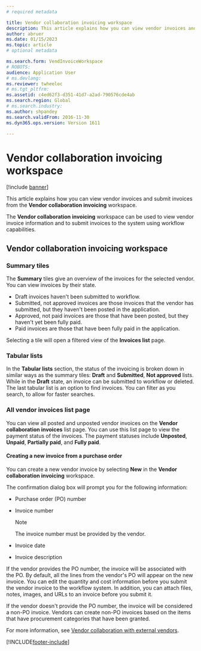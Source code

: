 ```yaml
---
# required metadata

title: Vendor collaboration invoicing workspace
description: This article explains how you can view vendor invoices and submit invoices from the vendor collaboration invoicing workspace.
author: abruer
ms.date: 01/15/2023
ms.topic: article
# optional metadata

ms.search.form: VendInvoiceWorkspace 
# ROBOTS: 
audience: Application User
# ms.devlang: 
ms.reviewer: twheeloc
# ms.tgt_pltfrm: 
ms.assetid: c4ed62f3-d351-41d7-a2ad-790576cde4ab
ms.search.region: Global
# ms.search.industry: 
ms.author: shpandey
ms.search.validFrom: 2016-11-30
ms.dyn365.ops.version: Version 1611

---
```


# Vendor collaboration invoicing workspace

[!include [banner](../includes/banner.md)]

This article explains how you can view vendor invoices and submit invoices from the **Vendor collaboration invoicing** workspace.

The **Vendor collaboration invoicing** workspace can be used to view vendor invoice information and to submit invoices to the system using workflow capabilities.


## Vendor collaboration invoicing workspace

### Summary tiles

The **Summary** tiles give an overview of the invoices for the selected vendor. You can view invoices by their state.

- Draft invoices haven't been submitted to workflow.
- Submitted, not approved invoices are those invoices that the vendor has submitted, but they haven't been posted in the application.
- Approved, not paid invoices are those that have been posted, but they haven't yet been fully paid.
- Paid invoices are those that have been fully paid in the application.

Selecting a tile will open a filtered view of the **Invoices list** page.

### Tabular lists

In the **Tabular lists** section, the status of the invoicing is broken down in similar ways as the summary tiles: **Draft** and **Submitted**, **Not approved** lists. While in the **Draft** state, an invoice can be submitted to workflow or deleted. The last tabular list is an option to find invoices. You can filter as you search, to allow for faster searches.

### All vendor invoices list page

You can view all posted and unposted vendor invoices on the **Vendor collaboration invoices** list page. You can use this list page to view the payment status of the invoices. The payment statuses include **Unposted**, **Unpaid**, **Partially paid**, and **Fully paid**.

#### Creating a new invoice from a purchase order

You can create a new vendor invoice by selecting **New** in the **Vendor collaboration invoicing** workspace.

The confirmation dialog box will prompt you for the following information:

- Purchase order (PO) number
- Invoice number

    > [!NOTE]
    > The invoice number must be provided by the vendor.

- Invoice date
- Invoice description

If the vendor provides the PO number, the invoice will be associated with the PO. By default, all the lines from the vendor's PO will appear on the new invoice. You can edit the quantity and cost information before you submit the vendor invoice to the workflow system. In addition, you can attach files, notes, images, and URLs to an invoice before you submit it.

If the vendor doesn't provide the PO number, the invoice will be considered a non-PO invoice. Vendors can create non-PO invoices based on the items that have procurement categories that have been granted.

For more information, see [Vendor collaboration with external vendors](../../supply-chain/procurement/vendor-collaboration-work-external-vendors.md).

[!INCLUDE[footer-include](../../includes/footer-banner.md)]

